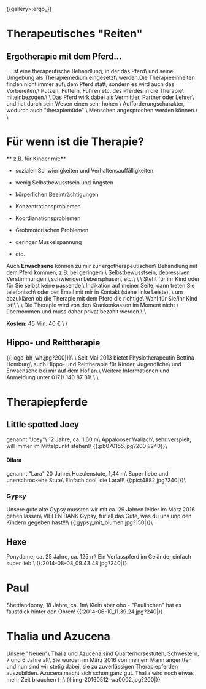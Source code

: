 {{gallery>:ergo_}}
# Therapeutisches "Reiten"

## Ergotherapie mit dem Pferd...

... ist eine therapeutische Behandlung, in der das Pferd\\
und seine Umgebung als Therapiemedium eingesetzt\\
werden.Die Therapieeinheiten finden nicht immer auf\\
dem Pferd statt, sondern es wird auch das Vorbereiten,\\
Putzen, Füttern, Führen etc. des Pferdes in die Therapie\\
miteinbezogen.\\
\\
Das Pferd wirk dabei als  Vermittler, Partner oder Lehrer\\
und hat durch sein Wesen einen sehr hohen \\
Aufforderungscharakter, wodurch auch "therapiemüde" \\
Menschen angesprochen werden können.\\
\\
# Für wenn ist die Therapie?

** z.B. für Kinder mit:**

*  sozialen Schwierigkeiten und Verhaltensauffälligkeiten

*  wenig Selbstbewusstsein und Ängsten

*  körperlichen Beeinträchtigungen

*  Konzentrationsproblemen

*  Koordianationsproblemen

*  Grobmotorischen Problemen

*  geringer Muskelspannung

*  etc.

Auch **Erwachsene** können zu mir zur ergotherapeutischen\\
Behandlung mit dem Pferd kommen, z.B. bei geringem \\
Selbstbewusstsein, depressiven Verstimmungen,\\
schwierigen Lebensphasen, etc.\\
\\
\\
Steht für ihr Kind oder für Sie selbst keine passende \\
Indikation auf meiner Seite, dann treten Sie telefonisch\\
oder per Email mit mir in Kontakt (siehe linke Leiste), \\
um abzuklären ob die Therapie mit dem Pferd die richtige\\
Wahl für Sie/ihr Kind ist!\\
\\
\\
Die Therapie wird von den Krankenkassen im Moment nicht \\
übernommen und muss daher privat bezahlt werden.\\
\\

**Kosten:** 45 Min. 40 €
\\
\\
## Hippo- und Reittherapie

{{:logo-bh_wh.jpg?200|}}\\
\\
Seit Mai 2013 bietet Physiotherapeutin Bettina Homburg\\
auch Hippo- und Reittherapie für Kinder, Jugendliche\\
und Erwachsene bei mir auf dem Hof an.\\
Weitere Informationen und Anmeldung unter 0171/ 140 87 31\\
\\
\\

# Therapiepferde


## Little spotted Joey

genannt "Joey"\\
12 Jahre, ca. 1,60 m\\
Appalooser Wallach\\
sehr verspielt, will immer  im Mittelpunkt stehen!\\
{{:pb070155.jpg?200|?240}}\\


#### Dilara

genannt "Lara" 20 Jahre\\
Huzulenstute, 1,44 m\\
Super liebe und unerschrockene Stute\\
Einfach cool, die Lara!!\\
{{:pict4882.jpg?240|}}\\


### Gypsy

Unsere gute alte Gypsy mussten wir mit ca. 29 Jahren leider im März 2016 gehen lassen\\
VIELEN DANK Gypsy, für all das Gute, was du uns und den Kindern gegeben hast!!!\\
{{:gypsy_mit_blumen.jpg?150|}}\\

## Hexe

Ponydame, ca. 25 Jahre, ca. 125 m\\
Ein Verlasspferd im Gelände, einfach super lieb!\\
{{:2014-08-08_09.43.48.jpg?240|}}
# Paul

Shettlandpony, 18 Jahre, ca. 1m\\
Klein aber oho - "Paulinchen" hat es faustdick hinter den Ohren!
{{:2014-06-10_11.39.24.jpg?240|}}

# Thalia und Azucena

Unsere "Neuen"\\
Thalia und Azucena sind Quarterhorsestuten, Schwestern, 7 und 6 Jahre alt\\
Sie wurden im März 2016 von meinem Mann angeritten und nun sind wir stetig dabei, sie zu zuverlässigen Therapiepferden auszubilden. Azucena macht sich schon ganz gut. Thalia wird noch etwas mehr Zeit brauchen (-:\\
{{:img-20160512-wa0002.jpg?200|}}


